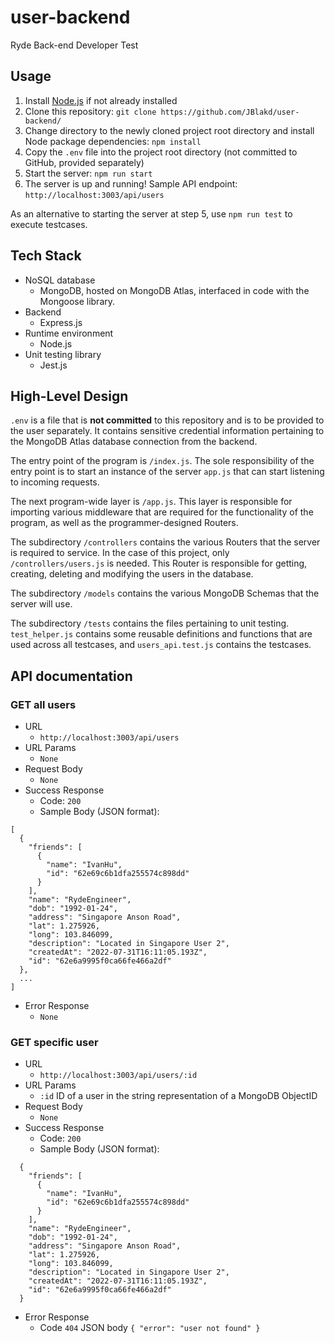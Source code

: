 # user-backend
 Ryde Back-end Developer Test

## Usage
1. Install [Node.js](https://nodejs.org/en/download/) if not already installed
2. Clone this repository: `git clone https://github.com/JBlakd/user-backend/`
3. Change directory to the newly cloned project root directory and install Node package dependencies: `npm install`
4. Copy the `.env` file into the project root directory (not committed to GitHub, provided separately)
5. Start the server: `npm run start`
6. The server is up and running! Sample API endpoint: `http://localhost:3003/api/users`

As an alternative to starting the server at step 5, use `npm run test` to execute testcases.

## Tech Stack
* NoSQL database
  * MongoDB, hosted on MongoDB Atlas, interfaced in code with the Mongoose library.
* Backend
  * Express.js
* Runtime environment
  * Node.js
* Unit testing library
  * Jest.js

## High-Level Design
`.env` is a file that is **not committed** to this repository and is to be provided to the user separately. It contains sensitive credential information pertaining to the MongoDB Atlas database connection from the backend.

The entry point of the program is `/index.js`. The sole responsibility of the entry point is to start an instance of the server `app.js` that can start listening to incoming requests.

The next program-wide layer is `/app.js`. This layer is responsible for importing various middleware that are required for the functionality of the program, as well as the programmer-designed Routers.

The subdirectory `/controllers` contains the various Routers that the server is required to service. In the case of this project, only `/controllers/users.js` is needed. This Router is responsible for getting, creating, deleting and modifying the users in the database.

The subdirectory `/models` contains the various MongoDB Schemas that the server will use. 

The subdirectory `/tests` contains the files pertaining to unit testing. `test_helper.js` contains some reusable definitions and functions that are used across all testcases, and `users_api.test.js` contains the testcases. 

## API documentation

### GET all users
* URL
  * `http://localhost:3003/api/users`
* URL Params
  * `None`
* Request Body
  * `None`
* Success Response
  * Code: `200`
  * Sample Body (JSON format):
```
[
  {
    "friends": [
      {
        "name": "IvanHu",
        "id": "62e69c6b1dfa255574c898dd"
      }
    ],
    "name": "RydeEngineer",
    "dob": "1992-01-24",
    "address": "Singapore Anson Road",
    "lat": 1.275926,
    "long": 103.846099,
    "description": "Located in Singapore User 2",
    "createdAt": "2022-07-31T16:11:05.193Z",
    "id": "62e6a9995f0ca66fe466a2df"
  },
  ...
]
```
* Error Response
  * `None`

### GET specific user
* URL
  * `http://localhost:3003/api/users/:id`
* URL Params
  * `:id` ID of a user in the string representation of a MongoDB ObjectID
* Request Body
  * `None`
* Success Response
  * Code: `200`
  * Sample Body (JSON format):
```
  {
    "friends": [
      {
        "name": "IvanHu",
        "id": "62e69c6b1dfa255574c898dd"
      }
    ],
    "name": "RydeEngineer",
    "dob": "1992-01-24",
    "address": "Singapore Anson Road",
    "lat": 1.275926,
    "long": 103.846099,
    "description": "Located in Singapore User 2",
    "createdAt": "2022-07-31T16:11:05.193Z",
    "id": "62e6a9995f0ca66fe466a2df"
  }
```
* Error Response
  * Code `404` JSON body `{ "error": "user not found" } `
